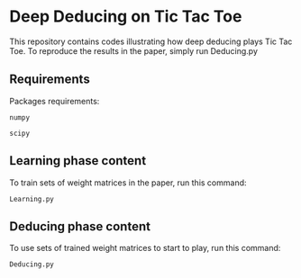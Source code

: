 # Deep Deducing on Tic Tac Toe

This repository contains codes illustrating how deep deducing plays Tic Tac Toe.
To reproduce the results in the paper, simply run Deducing.py

## Requirements

Packages requirements:

```
numpy
```


```
scipy
```

## Learning phase content

To train sets of weight matrices in the paper, run this command:

```
Learning.py            
```


## Deducing phase content
To use sets of trained weight matrices to start to play, run this command:

```
Deducing.py              
```





